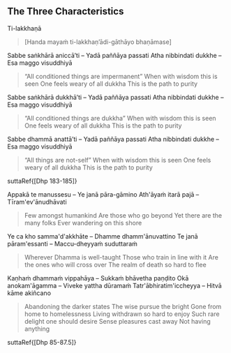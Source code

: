 ## The Three Characteristics<a id="three-characteristics"></a>
Ti-lakkhaṇā

> [Handa mayaṁ ti-lakkhaṇ’ādi-gāthāyo bhaṇāmase]

Sabbe saṅkhārā aniccā’ti – Yadā paññāya passati
Atha nibbindati dukkhe – Esa maggo visuddhiyā

<div class="english">

> “All conditioned things are impermanent”
> When with wisdom this is seen
> One feels weary of all dukkha
> This is the path to purity

</div>

Sabbe saṅkhārā dukkhā’ti – Yadā paññāya passati
Atha nibbindati dukkhe – Esa maggo visuddhiyā

<div class="english">

> “All conditioned things are dukkha”
> When with wisdom this is seen
> One feels weary of all dukkha
> This is the path to purity

</div>

Sabbe dhammā anattā’ti – Yadā paññāya passati
Atha nibbindati dukkhe – Esa maggo visuddhiyā

<div class="english">

> “All things are not-self”
> When with wisdom this is seen
> One feels weary of all dukkha
> This is the path to purity

</div>

suttaRef{[Dhp 183-185]}

Appakā te manussesu – Ye janā pāra-gāmino
Ath'āyaṁ itarā pajā – Tīram'ev'ānudhāvati

<div class="english">

> Few amongst humankind
> Are those who go beyond
> Yet there are the many folks
> Ever wandering on this shore

</div>

Ye ca kho samma'd'akkhāte – Dhamme dhamm'ānuvattino
Te janā pāram'essanti – Maccu-dheyyaṁ suduttaraṁ

<div class="english">

> Wherever Dhamma is well-taught
> Those who train in line with it
> Are the ones who will cross over
> The realm of death so hard to flee

</div>

Kaṇhaṁ dhammaṁ vippahāya – Sukkaṁ bhāvetha paṇḍito
Okā anokam'āgamma – Viveke yattha dūramaṁ
Tatr'ābhiratim'iccheyya – Hitvā kāme akiñcano

<div class="english">

> Abandoning the darker states
> The wise pursue the bright
> Gone from home to homelessness
> Living withdrawn so hard to enjoy
> Such rare delight one should desire
> Sense pleasures cast away
> Not having anything

</div>

suttaRef{[Dhp 85-87.5]}
